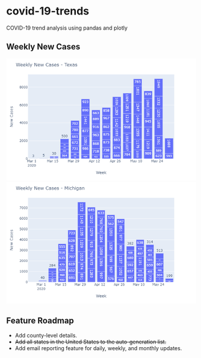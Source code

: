 # covid-19-trends
COVID-19 trend analysis using pandas and plotly

## Weekly New Cases
![Example bar chart: weekly new COVID-19 cases in Texas](weekly-new-cases-texas.png)
![Example bar chart: weekly new COVID-19 cases in Michigan](weekly-new-cases-michigan.png)

## Feature Roadmap
* Add county-level details.
* ~~Add all states in the United States to the auto-generation list.~~
* Add email reporting feature for daily, weekly, and monthly updates.
